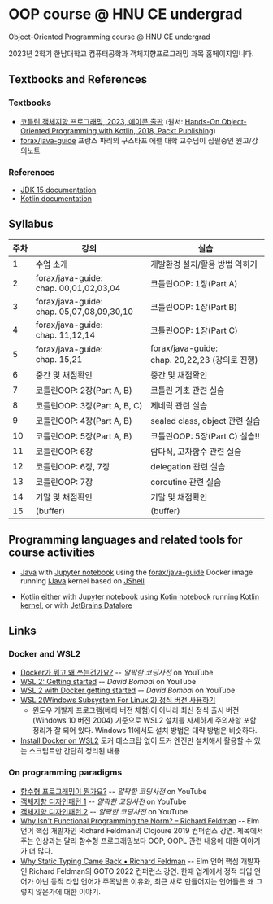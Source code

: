 # OOP course @ HNU CE undergrad

Object-Oriented Programming course @ HNU CE undergrad

2023년 2학기 한남대학교 컴퓨터공학과 객체지향프로그래밍 과목 홈페이지입니다.

## Textbooks and References

### Textbooks
* [코틀린 객체지향 프로그래밍, 2023, 에이콘 출판](http://acornpub.co.kr/book/kotlin-oop)
  (원서: [Hands-On Object-Oriented Programming with Kotlin, 2018, Packt Publishing](https://www.oreilly.com/library/view/hands-on-object-oriented-programming/9781789617726/))
* [forax/java-guide](https://github.com/forax/java-guide) 프랑스 파리의 구스타프 에펠 대학 교수님이 집필중인 원고/강의노트

### References
* [JDK 15 documentation](https://docs.oracle.com/en/java/javase/15/)
* [Kotlin documentation](https://kotlinlang.org/docs/)

## Syllabus
| 주차 | 강의                                           | 실습                                           |
| -- | -------------------------------------------- | -------------------------------------------- |
| 1  | 수업 소개                                        | 개발환경 설치/활용 방법 익히기                            |
| 2  | forax/java-guide:<br>chap. 00,01,02,03,04    | 코틀린OOP: 1장(Part A)                           |
| 3  | forax/java-guide:<br>chap. 05,07,08,09,30,10 | 코틀린OOP: 1장(Part B)                           |
| 4  | forax/java-guide:<br>chap. 11,12,14          | 코틀린OOP: 1장(Part C)                           |
| 5  | forax/java-guide:<br>chap. 15,21             | forax/java-guide:<br>chap. 20,22,23 (강의로 진행) |
| 6  | 중간 및 채점확인                                    | 중간 및 채점확인                                    |
| 7  | 코틀린OOP: 2장(Part A, B)                        | 코틀린 기초 관련 실습                                 |
| 8  | 코틀린OOP: 3장(Part A, B, C)                     | 제네릭 관련 실습                                    |
| 9  | 코틀린OOP: 4장(Part A, B)                        | sealed class, object 관련 실습                   |
| 10 | 코틀린OOP: 5장(Part A, B)                        | 코틀린OOP: 5장(Part C) 실습!!                      |
| 11 | 코틀린OOP: 6장                                   | 람다식, 고차함수 관련 실습                              |
| 12 | 코틀린OOP: 6장, 7장                               | delegation 관련 실습                             |
| 13 | 코틀린OOP: 7장                                   | coroutine 관련 실습                              |
| 14 | 기말 및 채점확인                                    | 기말 및 채점확인                                    |
| 15 | (buffer)                                     | (buffer)                                     |

## Programming languages and related tools for course activities
* [Java](https://www.oracle.com/kr/java/)
  with [Jupyter notebook](https://jupyter.org/)
  using the [forax/java-guide](https://github.com/forax/java-guide) Docker image
  running [IJava](https://github.com/SpencerPark/IJava) kernel
  based on [JShell](https://docs.oracle.com/javase/9/jshell/introduction-jshell.htm)

* [Kotlin](https://kotlinlang.org/)
  either with [Jupyter notebook](https://jupyter.org/)
  using [Kotin notebook](https://github.com/knonm/kotlin-notebook)
  running [Kotlin kernel](https://github.com/Kotlin/kotlin-jupyter),
  or with [JetBrains Datalore](https://datalore.jetbrains.com/)

## Links

### Docker and WSL2
* [Docker가 뭐고 왜 쓰는건가요?](https://youtu.be/tPjpcsgxgWc) -- *얄팍한 코딩사전* on YouTube
* [WSL 2: Getting started](https://youtu.be/_fntjriRe48) -- *David Bombal* on YouTube
* [WSL 2 with Docker getting started](https://youtu.be/5RQbdMn04Oc) -- *David Bombal* on YouTube
* [WSL 2(Windows Subsystem For Linux 2) 정식 버전 사용하기](https://www.lesstif.com/software-architect/wsl-2-windows-subsystem-for-linux-2-89555812.html)
    - 윈도우 개발자 프로그램(베타 버전 체험)이 아니라 최신 정식 출시 버전(Windows 10 버전 2004) 기준으로 WSL2 설치를 자세하게 주의사항 포함 정리가 잘 되어 있다. Windows 11에서도 설치 방법은 대략 방법은 비슷하다.
* [Install Docker on WSL2](https://dev.to/0xkoji/install-docker-on-wsl2-2ma5) 도커 데스크탑 없이 도커 엔진만 설치해서 활용할 수 있는 스크립트만 간단히 정리된 내용

### On programming paradigms
* [함수형 프로그래밍이 뭔가요?](https://youtu.be/jVG5jvOzu9Y) -- *얄팍한 코딩사전* on YouTube
* [객체지향 디자인패턴 1](https://youtu.be/lJES5TQTTWE) -- *얄팍한 코딩사전* on YouTube
* [객체지향 디자인패턴 2](https://youtu.be/q3_WXP9pPUQ) -- *얄팍한 코딩사전* on YouTube
* [Why Isn't Functional Programming the Norm? – Richard Feldman](https://youtu.be/QyJZzq0v7Z4) -- Elm 언어 핵심 개발자인 Richard Feldman의 Clojoure 2019 컨퍼런스 강연. 제목에서 주는 인상과는 달리 함수형 프로그래밍보다 OOP, OOPL 관련 내용에 대한 이야기가 더 많다.
* [Why Static Typing Came Back • Richard Feldman](https://youtu.be/Tml94je2edk) -- Elm 언어 핵심 개발자인 Richard Feldman의 GOTO 2022 컨퍼런스 강연. 한때 업계에서 정적 타입 언어가 아닌 동적 타입 언어가 주목받은 이유와, 최근 새로 만들어지는 언어들은 왜 그렇지 않은가에 대한 이야기.
